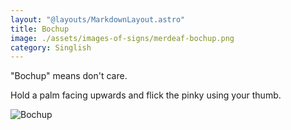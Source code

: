 ```yaml
---
layout: "@layouts/MarkdownLayout.astro"
title: Bochup
image: ./assets/images-of-signs/merdeaf-bochup.png
category: Singlish
---
```


"Bochup" means don't care.

Hold a palm facing upwards and flick the pinky using your thumb.

![Bochup](@signs/merdeaf-bochup.png)
